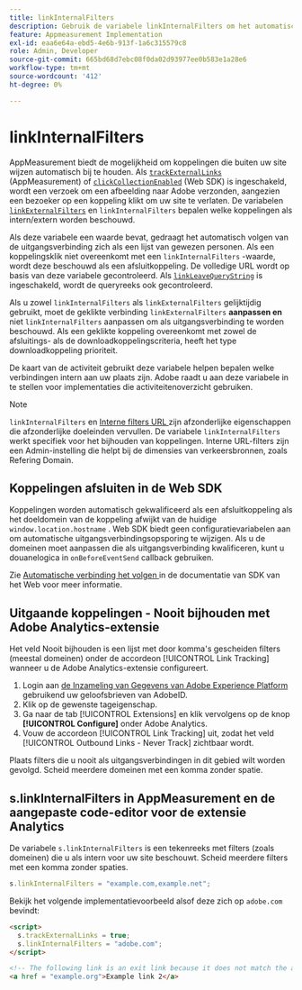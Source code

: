 ```yaml
---
title: linkInternalFilters
description: Gebruik de variabele linkInternalFilters om het automatisch volgen van de uitgangsverbinding te helpen.
feature: Appmeasurement Implementation
exl-id: eaa6e64a-ebd5-4e6b-913f-1a6c315579c8
role: Admin, Developer
source-git-commit: 665bd68d7ebc08f0da02d93977ee0b583e1a28e6
workflow-type: tm+mt
source-wordcount: '412'
ht-degree: 0%

---
```


# linkInternalFilters

AppMeasurement biedt de mogelijkheid om koppelingen die buiten uw site wijzen automatisch bij te houden. Als [`trackExternalLinks`](trackexternallinks.md) (AppMeasurement) of [`clickCollectionEnabled`](trackdownloadlinks.md) (Web SDK) is ingeschakeld, wordt een verzoek om een afbeelding naar Adobe verzonden, aangezien een bezoeker op een koppeling klikt om uw site te verlaten. De variabelen [`linkExternalFilters`](linkexternalfilters.md) en `linkInternalFilters` bepalen welke koppelingen als intern/extern worden beschouwd.

Als deze variabele een waarde bevat, gedraagt het automatisch volgen van de uitgangsverbinding zich als een lijst van gewezen personen. Als een koppelingsklik niet overeenkomt met een `linkInternalFilters` -waarde, wordt deze beschouwd als een afsluitkoppeling. De volledige URL wordt op basis van deze variabele gecontroleerd. Als [`linkLeaveQueryString`](linkleavequerystring.md) is ingeschakeld, wordt de queryreeks ook gecontroleerd.

Als u zowel `linkInternalFilters` als `linkExternalFilters` gelijktijdig gebruikt, moet de geklikte verbinding `linkExternalFilters` **aanpassen en** niet `linkInternalFilters` aanpassen om als uitgangsverbinding te worden beschouwd. Als een geklikte koppeling overeenkomt met zowel de afsluitings- als de downloadkoppelingscriteria, heeft het type downloadkoppeling prioriteit.

De kaart van de activiteit gebruikt deze variabele helpen bepalen welke verbindingen intern aan uw plaats zijn. Adobe raadt u aan deze variabele in te stellen voor implementaties die activiteitenoverzicht gebruiken.

>[!NOTE]
>
>`linkInternalFilters` en [ Interne filters URL ](/help/admin/admin/c-manage-report-suites/c-edit-report-suites/general/internal-url-filter-admin.md) zijn afzonderlijke eigenschappen die afzonderlijke doeleinden vervullen. De variabele `linkInternalFilters` werkt specifiek voor het bijhouden van koppelingen. Interne URL-filters zijn een Admin-instelling die helpt bij de dimensies van verkeersbronnen, zoals Refering Domain.

## Koppelingen afsluiten in de Web SDK

Koppelingen worden automatisch gekwalificeerd als een afsluitkoppeling als het doeldomein van de koppeling afwijkt van de huidige `window.location.hostname` . Web SDK biedt geen configuratievariabelen aan om automatische uitgangsverbindingsopsporing te wijzigen. Als u de domeinen moet aanpassen die als uitgangsverbinding kwalificeren, kunt u douanelogica in `onBeforeEventSend` callback gebruiken.

Zie [ Automatische verbinding het volgen ](https://experienceleague.adobe.com/docs/experience-platform/edge/data-collection/track-links.html#automaticLinkTracking) in de documentatie van SDK van het Web voor meer informatie.

## Uitgaande koppelingen - Nooit bijhouden met Adobe Analytics-extensie

Het veld Nooit bijhouden is een lijst met door komma&#39;s gescheiden filters (meestal domeinen) onder de accordeon [!UICONTROL Link Tracking] wanneer u de Adobe Analytics-extensie configureert.

1. Login aan [ de Inzameling van Gegevens van Adobe Experience Platform ](https://experience.adobe.com/data-collection) gebruikend uw geloofsbrieven van AdobeID.
2. Klik op de gewenste tageigenschap.
3. Ga naar de tab [!UICONTROL Extensions] en klik vervolgens op de knop **[!UICONTROL Configure]** onder Adobe Analytics.
4. Vouw de accordeon [!UICONTROL Link Tracking] uit, zodat het veld [!UICONTROL Outbound Links - Never Track] zichtbaar wordt.

Plaats filters die u nooit als uitgangsverbindingen in dit gebied wilt worden gevolgd. Scheid meerdere domeinen met een komma zonder spatie.

## s.linkInternalFilters in AppMeasurement en de aangepaste code-editor voor de extensie Analytics

De variabele `s.linkInternalFilters` is een tekenreeks met filters (zoals domeinen) die u als intern voor uw site beschouwt. Scheid meerdere filters met een komma zonder spaties.

```js
s.linkInternalFilters = "example.com,example.net";
```

Bekijk het volgende implementatievoorbeeld alsof deze zich op `adobe.com` bevindt:

```html
<script>
  s.trackExternalLinks = true;
  s.linkInternalFilters = "adobe.com";
</script>

<!-- The following link is an exit link because it does not match the anything under linkInternalFilters -->
<a href = "example.org">Example link 2</a>
```

